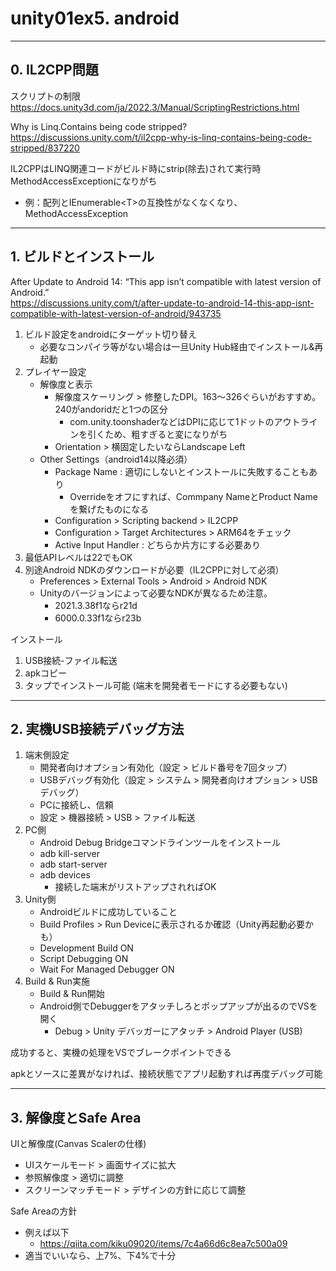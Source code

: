 # unity01ex5. android
________________________________________
## 0. IL2CPP問題

スクリプトの制限  
https://docs.unity3d.com/ja/2022.3/Manual/ScriptingRestrictions.html

Why is Linq.Contains being code stripped?  
https://discussions.unity.com/t/il2cpp-why-is-linq-contains-being-code-stripped/837220

IL2CPPはLINQ関連コードがビルド時にstrip(除去)されて実行時MethodAccessExceptionになりがち

- 例：配列とIEnumerable\<T>の互換性がなくなくなり、MethodAccessException

________________________________________
## 1. ビルドとインストール

After Update to Android 14: “This app isn’t compatible with latest version of Android.”  
https://discussions.unity.com/t/after-update-to-android-14-this-app-isnt-compatible-with-latest-version-of-android/943735

1. ビルド設定をandroidにターゲット切り替え
    - 必要なコンパイラ等がない場合は一旦Unity Hub経由でインストール&再起動
2. プレイヤー設定
    - 解像度と表示
        - 解像度スケーリング > 修整したDPI。163～326ぐらいがおすすめ。240がandoridだと1つの区分
            - com.unity.toonshaderなどはDPIに応じて1ドットのアウトラインを引くため、粗すぎると変になりがち
        - Orientation > 横固定したいならLandscape Left
    - Other Settings（android14以降必須）
        - Package Name : 適切にしないとインストールに失敗することもあり
            - Overrideをオフにすれば、Commpany NameとProduct Nameを繋げたものになる
        - Configuration > Scripting backend > IL2CPP
        - Configuration > Target Architectures > ARM64をチェック
        - Active Input Handler : どちらか片方にする必要あり
3. 最低APIレベルは22でもOK
4. 別途Android NDKのダウンロードが必要（IL2CPPに対して必須）
    - Preferences > External Tools > Android > Android NDK
    - Unityのバージョンによって必要なNDKが異なるため注意。
        - 2021.3.38f1ならr21d
        - 6000.0.33f1ならr23b

インストール

1. USB接続-ファイル転送
2. apkコピー
3. タップでインストール可能 (端末を開発者モードにする必要もない)

________________________________________
## 2. 実機USB接続デバッグ方法

1. 端末側設定
    - 開発者向けオプション有効化（設定 > ビルド番号を7回タップ）
    - USBデバッグ有効化（設定 > システム > 開発者向けオプション > USBデバッグ） 
    - PCに接続し、信頼
    - 設定 > 機器接続 > USB > ファイル転送
2. PC側
    - Android Debug Bridgeコマンドラインツールをインストール
    - adb kill-server
    - adb start-server
    - adb devices
        - 接続した端末がリストアップされればOK
3. Unity側
    - Androidビルドに成功していること
    - Build Profiles > Run Deviceに表示されるか確認（Unity再起動必要かも）
    - Development Build ON
    - Script Debugging ON
    - Wait For Managed Debugger ON
4. Build & Run実施
    - Build & Run開始
    - Android側でDebuggerをアタッチしろとポップアップが出るのでVSを開く
        - Debug > Unity デバッガーにアタッチ > Android Player (USB)

成功すると、実機の処理をVSでブレークポイントできる

apkとソースに差異がなければ、接続状態でアプリ起動すれば再度デバッグ可能

________________________________________
## 3. 解像度とSafe Area

UIと解像度(Canvas Scalerの仕様)

- UIスケールモード > 画面サイズに拡大
- 参照解像度 > 適切に調整
- スクリーンマッチモード > デザインの方針に応じて調整

Safe Areaの方針

- 例えば以下
    - https://qiita.com/kiku09020/items/7c4a66d6c8ea7c500a09
- 適当でいいなら、上7%、下4%で十分
